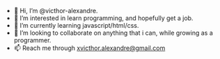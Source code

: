 - 👋 Hi, I’m @victhor-alexandre.
- 👀 I’m interested in learn programming, and hopefully get a job.
- 🌱 I’m currently learning javascript/html/css.
- 💞️ I’m looking to collaborate on anything that i can, while growing as a programmer.
- 📫 Reach me through xvicthor.alexandre@gmail.com

<!---
victhor-alexandre/victhor-alexandre is a ✨ special ✨ repository because its `README.md` (this file) appears on your GitHub profile.
You can click the Preview link to take a look at your changes.
--->
